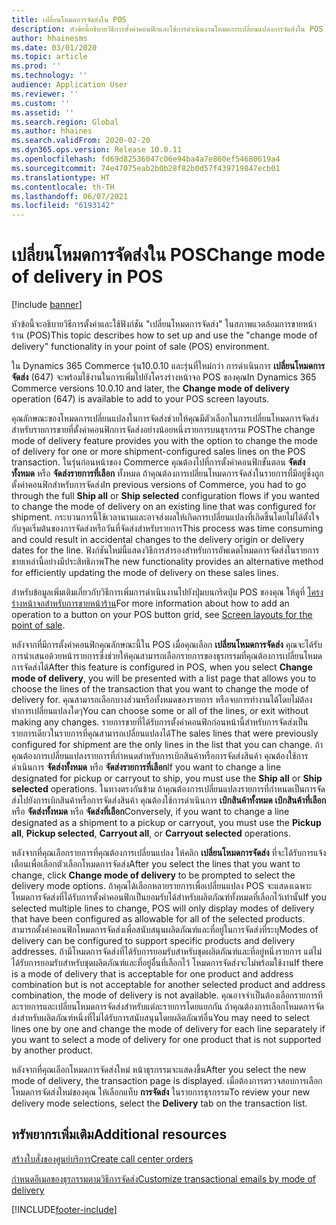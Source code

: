 ```yaml
---
title: เปลี่ยนโหมดการจัดส่งใน POS
description: หัวข้อนี้อธิบายวิธีการตั้งค่าคอนฟิกและใช้การดำเนินงานโหมดการเปลี่ยนแปลงการจัดส่งใน POS
author: hhainesms
ms.date: 03/01/2020
ms.topic: article
ms.prod: ''
ms.technology: ''
audience: Application User
ms.reviewer: ''
ms.custom: ''
ms.assetid: ''
ms.search.region: Global
ms.author: hhaines
ms.search.validFrom: 2020-02-20
ms.dyn365.ops.version: Release 10.0.11
ms.openlocfilehash: fd69d82536047c06e94ba4a7e860ef54680619a4
ms.sourcegitcommit: 74e47075eab2b0b28f82b0d57f439719847ecb01
ms.translationtype: HT
ms.contentlocale: th-TH
ms.lasthandoff: 06/07/2021
ms.locfileid: "6193142"
---
```

# <a name="change-mode-of-delivery-in-pos"></a><span data-ttu-id="68dd0-103">เปลี่ยนโหมดการจัดส่งใน POS</span><span class="sxs-lookup"><span data-stu-id="68dd0-103">Change mode of delivery in POS</span></span>

[!include [banner](includes/banner.md)]

<span data-ttu-id="68dd0-104">หัวข้อนี้จะอธิบายวิธีการตั้งค่าและใช้ฟังก์ชัน "เปลี่ยนโหมดการจัดส่ง" ในสภาพแวดล้อมการขายหน้าร้าน (POS)</span><span class="sxs-lookup"><span data-stu-id="68dd0-104">This topic describes how to set up and use the "change mode of delivery" functionality in your point of sale (POS) environment.</span></span> 

<span data-ttu-id="68dd0-105">ใน Dynamics 365 Commerce รุ่น10.0.10 และรุ่นที่ใหม่กว่า การดำเนินการ **เปลี่ยนโหมดการจัดส่ง** (647) จะพร้อมใช้งานในการเพิ่มไปยังโครงร่างหน้าจอ POS ของคุณ</span><span class="sxs-lookup"><span data-stu-id="68dd0-105">In Dynamics 365 Commerce versions 10.0.10 and later, the **Change mode of delivery** operation (647) is available to add to your POS screen layouts.</span></span>

<span data-ttu-id="68dd0-106">คุณลักษณะของโหมดการเปลี่ยนแปลงในการจัดส่งช่วยให้คุณมีตัวเลือกในการเปลี่ยนโหมดการจัดส่งสำหรับรายการขายที่ตั้งค่าคอนฟิกการจัดส่งอย่างน้อยหนึ่งรายการบนธุรกรรม POS</span><span class="sxs-lookup"><span data-stu-id="68dd0-106">The change mode of delivery feature provides you with the option to change the mode of delivery for one or more shipment-configured sales lines on the POS transaction.</span></span> <span data-ttu-id="68dd0-107">ในรุ่นก่อนหน้าของ Commerce คุณต้องไปที่การตั้งค่าคอนฟิกขั้นตอน **จัดส่งทั้งหมด** หรือ **จัดส่งรายการที่เลือก** ทั้งหมด ถ้าคุณต้องการเปลี่ยนโหมดการจัดส่งในรายการที่มีอยู่ซึ่งถูกตั้งค่าคอนฟิกสำหรับการจัดส่ง</span><span class="sxs-lookup"><span data-stu-id="68dd0-107">In previous versions of Commerce, you had to go through the full **Ship all** or **Ship selected** configuration flows if you wanted to change the mode of delivery on an existing line that was configured for shipment.</span></span> <span data-ttu-id="68dd0-108">กระบวนการนี้ใช้เวลานานและอาจส่งผลให้เกิดการเปลี่ยนแปลงที่เกิดขึ้นโดยไม่ได้ตั้งใจกับจุดเริ่มต้นของการจัดส่งหรือวันที่จัดส่งสำหรับรายการ</span><span class="sxs-lookup"><span data-stu-id="68dd0-108">This process was time consuming and could result in accidental changes to the delivery origin or delivery dates for the line.</span></span> <span data-ttu-id="68dd0-109">ฟังก์ชันใหม่นี้แสดงวิธีการสำรองสำหรับการอัพเดตโหมดการจัดส่งในรายการขายเหล่านี้อย่างมีประสิทธิภาพ</span><span class="sxs-lookup"><span data-stu-id="68dd0-109">The new functionality provides an alternative method for efficiently updating the mode of delivery on these sales lines.</span></span>

<span data-ttu-id="68dd0-110">สำหรับข้อมูลเพิ่มเติมเกี่ยวกับวิธีการเพิ่มการดำเนินงานไปยังปุ่มบนกริดปุ่ม POS ของคุณ ให้ดูที่ [โครงร่างหน้าจอสำหรับการขายหน้าร้าน](pos-screen-layouts.md)</span><span class="sxs-lookup"><span data-stu-id="68dd0-110">For more information about how to add an operation to a button on your POS button grid, see [Screen layouts for the point of sale](pos-screen-layouts.md).</span></span>

<span data-ttu-id="68dd0-111">หลังจากที่มีการตั้งค่าคอนฟิกคุณลักษณะนี้ใน POS เมื่อคุณเลือก **เปลี่ยนโหมดการจัดส่ง** คุณจะได้รับการนำเสนอด้วยหน้ารายการซึ่งช่วยให้คุณสามารถเลือกรายการของธุรกรรมที่คุณต้องการเปลี่ยนโหมดการจัดส่งได้</span><span class="sxs-lookup"><span data-stu-id="68dd0-111">After this feature is configured in POS, when you select **Change mode of delivery**, you will be presented with a list page that allows you to choose the lines of the transaction that you want to change the mode of delivery for.</span></span> <span data-ttu-id="68dd0-112">คุณสามารถเลือกบางส่วนหรือทั้งหมดของรายการ หรือจบการทำงานได้โดยไม่ต้องทำการเปลี่ยนแปลงใดๆ</span><span class="sxs-lookup"><span data-stu-id="68dd0-112">You can choose some or all of the lines, or exit without making any changes.</span></span> <span data-ttu-id="68dd0-113">รายการขายที่ได้รับการตั้งค่าคอนฟิกก่อนหน้านี้สำหรับการจัดส่งเป็นรายการเดียวในรายการที่คุณสามารถเปลี่ยนแปลงได้</span><span class="sxs-lookup"><span data-stu-id="68dd0-113">The sales lines that were previously configured for shipment are the only lines in the list that you can change.</span></span> <span data-ttu-id="68dd0-114">ถ้าคุณต้องการเปลี่ยนแปลงรายการที่กำหนดสำหรับการเบิกสินค้าหรือการจัดส่งสินค้า คุณต้องใช้การดำเนินการ **จัดส่งทั้งหมด** หรือ **จัดส่งรายการที่เลือก**</span><span class="sxs-lookup"><span data-stu-id="68dd0-114">If you want to change a line designated for pickup or carryout to ship, you must use the **Ship all** or **Ship selected** operations.</span></span> <span data-ttu-id="68dd0-115">ในทางตรงกันข้าม ถ้าคุณต้องการเปลี่ยนแปลงรายการที่กำหนดเป็นการจัดส่งไปยังการเบิกสินค้าหรือการจัดส่งสินค้า คุณต้องใช้การดำเนินการ  **เบิกสินค้าทั้งหมด** **เบิกสินค้าที่เลือก** หรือ **จัดส่งทั้งหมด** หรือ **จัดส่งที่เลือก**</span><span class="sxs-lookup"><span data-stu-id="68dd0-115">Conversely, if you want to change a line designated as a shipment to a pickup or carryout, you must use the  **Pickup all**, **Pickup selected**, **Carryout all**, or **Carryout selected** operations.</span></span>

<span data-ttu-id="68dd0-116">หลังจากที่คุณเลือกรายการที่คุณต้องการเปลี่ยนแปลง ให้คลิก **เปลี่ยนโหมดการจัดส่ง** ที่จะได้รับการแจ้งเตือนเพื่อเลือกตัวเลือกโหมดการจัดส่ง</span><span class="sxs-lookup"><span data-stu-id="68dd0-116">After you select the lines that you want to change, click **Change mode of delivery** to be prompted to select the delivery mode options.</span></span> <span data-ttu-id="68dd0-117">ถ้าคุณได้เลือกหลายรายการเพื่อเปลี่ยนแปลง POS จะแสดงเฉพาะโหมดการจัดส่งที่ได้รับการตั้งค่าคอนฟิกเป็นยอมรับได้สำหรับผลิตภัณฑ์ทั้งหมดที่เลือกไว้เท่านั้น</span><span class="sxs-lookup"><span data-stu-id="68dd0-117">If you selected multiple lines to change, POS will only display modes of delivery that have been configured as allowable for all of the selected products.</span></span> <span data-ttu-id="68dd0-118">สามารถตั้งค่าคอนฟิกโหมดการจัดส่งเพื่อสนับสนุนผลิตภัณฑ์และที่อยู่ในการจัดส่งที่ระบุ</span><span class="sxs-lookup"><span data-stu-id="68dd0-118">Modes of delivery can be configured to support specific products and delivery addresses.</span></span> <span data-ttu-id="68dd0-119">ถ้ามีโหมดการจัดส่งที่ได้รับการยอมรับสำหรับชุดผลิตภัณฑ์และที่อยู่หนึ่งรายการ แต่ไม่ได้รับการยอมรับสำหรับชุดผลิตภัณฑ์และที่อยู่อื่นที่เลือกไว้ โหมดการจัดส่งจะไม่พร้อมใช้งาน</span><span class="sxs-lookup"><span data-stu-id="68dd0-119">If there is a mode of delivery that is acceptable for one product and address combination but is not acceptable for another selected product and address combination, the mode of delivery is not available.</span></span> <span data-ttu-id="68dd0-120">คุณอาจจำเป็นต้องเลือกรายการทีละรายการและเปลี่ยนโหมดการจัดส่งสำหรับแต่ละรายการโดยแยกกัน ถ้าคุณต้องการเลือกโหมดการจัดส่งสำหรับผลิตภัณฑ์หนึ่งที่ไม่ได้รับการสนับสนุนโดยผลิตภัณฑ์อื่น</span><span class="sxs-lookup"><span data-stu-id="68dd0-120">You may need to select lines one by one and change the mode of delivery for each line separately if you want to select a mode of delivery for one product that is not supported by another product.</span></span>  

<span data-ttu-id="68dd0-121">หลังจากที่คุณเลือกโหมดการจัดส่งใหม่ หน้าธุรกรรมจะแสดงขึ้น</span><span class="sxs-lookup"><span data-stu-id="68dd0-121">After you select the new mode of delivery, the transaction page is displayed.</span></span> <span data-ttu-id="68dd0-122">เมื่อต้องการตรวจสอบการเลือกโหมดการจัดส่งใหม่ของคุณ ให้เลือกแท็บ **การจัดส่ง** ในรายการธุรกรรม</span><span class="sxs-lookup"><span data-stu-id="68dd0-122">To review your new delivery mode selections, select the **Delivery** tab on the transaction list.</span></span>

## <a name="additional-resources"></a><span data-ttu-id="68dd0-123">ทรัพยากรเพิ่มเติม</span><span class="sxs-lookup"><span data-stu-id="68dd0-123">Additional resources</span></span>

[<span data-ttu-id="68dd0-124">สร้างใบสั่งของศูนย์บริการ</span><span class="sxs-lookup"><span data-stu-id="68dd0-124">Create call center orders</span></span>](tasks/create-call-center-orders.md)

[<span data-ttu-id="68dd0-125">กำหนดอีเมลของธุรกรรมตามวิธีการจัดส่ง</span><span class="sxs-lookup"><span data-stu-id="68dd0-125">Customize transactional emails by mode of delivery</span></span>](customize-email-delivery-mode.md)


[!INCLUDE[footer-include](../includes/footer-banner.md)]